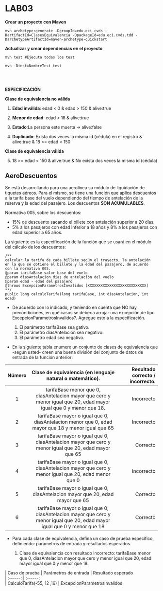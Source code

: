 # LAB03

**Crear un proyecto con Maven**

```
mvn archetype:generate -DgroupId=edu.eci.cvds -DartifactId=ClasesEquivalencia -DpackageId=edu.eci.cvds.tdd -DarchetypeArtifactId=maven-archetype-quickstart 
```

**Actualizar y crear dependencias en el proyecto**

```
mvn test #Ejecuta todas los test

mvn -Dtest=NombreTest test
```
<br></br>

**ESPECIFICACIÓN**

**Clase de equivalencia no válida**

1. **Edad inválida**: edad < 0 & edad > 150 & alive:true
2. **Menor de edad**: edad < 18 & alive:true

3. **Estado**:La persona este muerta -> alive:false
4. **Duplicado**: Exista dos veces la misma id (cédula) en el registro & alive:true & 18 >= edad < 150

**Clase de equivalencia válida**

5. 18 >= edad < 150 & alive:true & No exista dos veces la misma id (cédula)

## AeroDescuentos

Se está desarrollando para una aerolínea su módulo de liquidación de tiquetes aéreos. Para el mismo, se tiene una función que aplica descuentos a la tarifa base del vuelo dependiendo del tiempo de antelación de la reserva y la edad del pasajero. Los descuentos **SON ACUMULABLES**.

Normativa 005, sobre los descuentos:

- 15% de descuento sacando el billete con antelación superior a 20 días.
- 5% a los pasajeros con edad inferior a 18 años y 8% a los pasajeros con edad superior a 65 años.

La siguiente es la especificación de la función que se usará en el módulo del cálculo de los descuentos:

```
/**
calcular la tarifa de cada billete según el trayecto, la antelación
en la que se obtiene el billete y la edad del pasajero, de acuerdo
con la normativa 005.
@param tarifaBase valor base del vuelo
@param diasAntelacion dias de antelación del vuelo
@param edad - edad del pasajero
@throws ExcepcionParametrosInvalidos [XXXXXXXXXXXXXXXXXXXXXXXXXXX]
**/
public long calculoTarifa(long tarifaBase, int diasAntelacion, int edad)
```
- De acuerdo con lo indicado, y teniendo en cuenta que NO hay precondiciones, en qué casos se debería arrojar una excepción de tipo ExcepcionParametrosInvalidos?. Agregue esto a la especificación.
	1. El parámetro tarifaBase sea gativo.
	2. El parámetro diasAntelacion sea negativo.
	3. El parámetro edad sea negativo.

- En la siguiente tabla enumere un conjunto de clases de equivalencia que -según usted- creen una buena división del conjunto de datos de entrada de la función anterior:

| Número   | Clase de equivalencia (en lenguaje natural o matemático). 										| Resultado correcto / incorrecto. |
| :------: | :------:																| -----: |
| 1        | tarifaBase menor que 0, diasAntelacion mayor que cero y menor igual que 20, edad mayor igual que 0 y menor que 18.  	| Incorrecto   |
| 2        | tarifaBase mayor o igual que 0, diasAntelacion menor que 0, edad mayor que 18 y menor igual que 65     					| Incorrecto |
| 3        | tarifaBase mayor o igual que 0, diasAntelacion mayor que cero y menor igual que 20, edad mayor que 65   					| Correcto |
| 4        | tarifaBase mayor o igual que 0, diasAntelacion mayor que cero y menor igual que 20, edad menor que 0     					| Incorrecto  |
| 5        | tarifaBase mayor o igual que 0, diasAntelacion mayor que 20, edad mayor que 65    								| Correcto |
| 6        | tarifaBase mayor o igual que 0, diasAntelacion mayor que cero y menor igual que 20, edad mayor igual que 0 y menor que 18     		| Correcto |

- Para cada clase de equivalencia, defina un caso de prueba específico, definiendo: parámetros de entrada y resultados esperados.

	1. Clase de equivalencia con resultado Incorrecto: 
		tarifaBase menor que 0, diasAntelacion mayor que cero y menor igual que 20, edad mayor igual que 0 y menor que 18.

| Caso de prueba 
| Parámetros de entrada   | Resultado esperado 										
| :------: | :------:																
| CalculoTarifa(-55, 12 ,16)     | ExcepcionParametrosInvalidos
